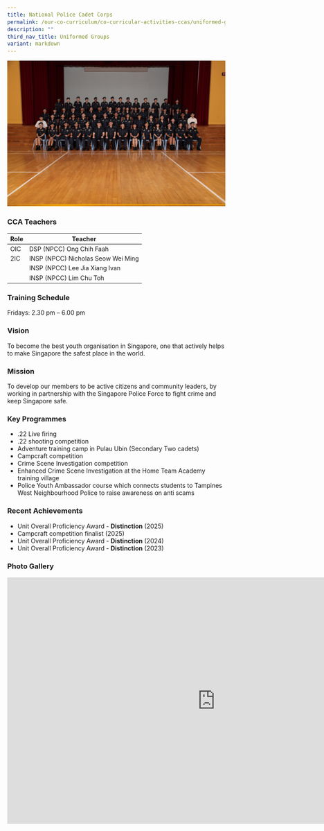 ```yaml
---
title: National Police Cadet Corps
permalink: /our-co-curriculum/co-curricular-activities-ccas/uniformed-groups/national-police-cadet-corps/
description: ""
third_nav_title: Uniformed Groups
variant: markdown
---
```

![](/images/National_Police_Cadet_Corps.jpg)

### CCA Teachers

| Role | Teacher | 
| -------- | -------- | 
| OIC    | DSP (NPCC) Ong Chih Faah     | 
| 2IC     | INSP (NPCC) Nicholas Seow Wei Ming    |
|       | INSP (NPCC) Lee Jia Xiang Ivan   |
|       | INSP (NPCC) Lim Chu Toh
 

### Training Schedule
Fridays: 2.30 pm – 6.00 pm

### Vision
To become the best youth organisation in Singapore, one that actively helps to make Singapore the safest place in the world.

### Mission
To develop our members to be active citizens and community leaders, by working in partnership with the Singapore Police Force to fight crime and keep Singapore safe.

### Key Programmes
* .22 Live firing
* .22 shooting competition
* Adventure training camp in Pulau Ubin (Secondary Two cadets)
* Campcraft competition
* Crime Scene Investigation competition
* Enhanced Crime Scene Investigation at the Home Team Academy training village
* Police Youth Ambassador course which connects students to Tampines West Neighbourhood Police to raise awareness on anti scams

### Recent Achievements
*   Unit Overall Proficiency Award - **Distinction** (2025)
*   Campcraft competition finalist (2025)
*   Unit Overall Proficiency Award - **Distinction** (2024)
*   Unit Overall Proficiency Award - **Distinction** (2023)

### Photo Gallery

<iframe allowfullscreen="true" height="569" width="960" frameborder="0" src="https://docs.google.com/presentation/d/114E5La6sLkW6eg2JHMKzMGSBJjY2aiXYRlJTWCwx8Ug/embed?slide=id.p#slide=id.p"></iframe>